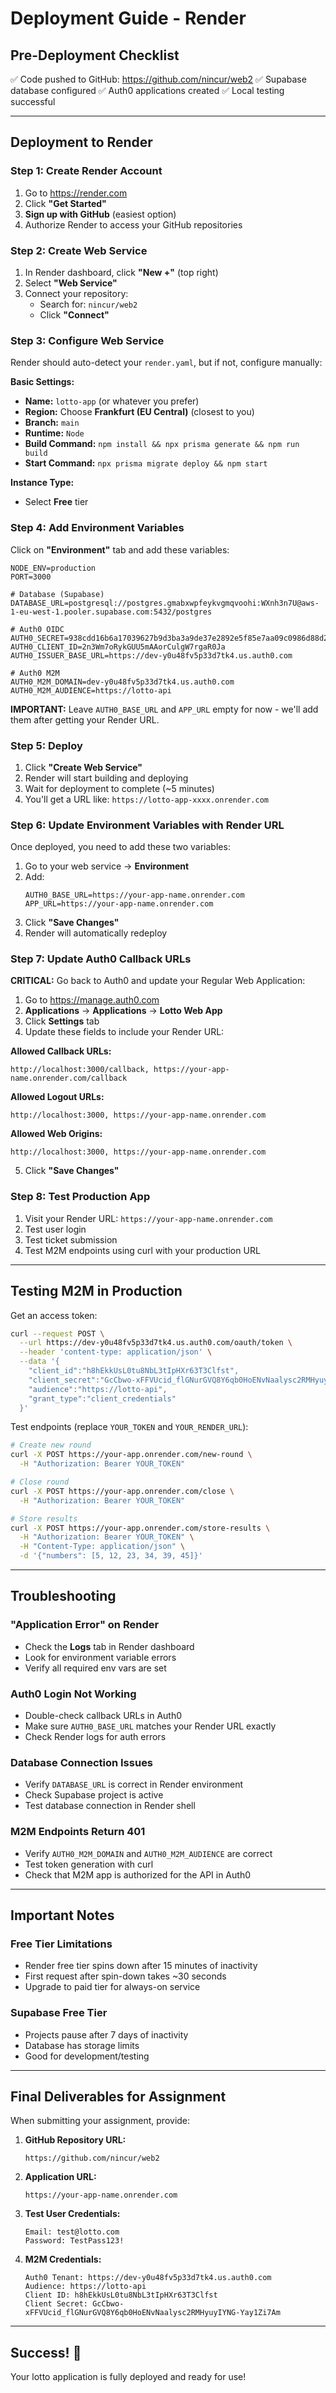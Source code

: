 # Deployment Guide - Render

## Pre-Deployment Checklist

✅ Code pushed to GitHub: https://github.com/nincur/web2
✅ Supabase database configured
✅ Auth0 applications created
✅ Local testing successful

---

## Deployment to Render

### Step 1: Create Render Account

1. Go to https://render.com
2. Click **"Get Started"**
3. **Sign up with GitHub** (easiest option)
4. Authorize Render to access your GitHub repositories

### Step 2: Create Web Service

1. In Render dashboard, click **"New +"** (top right)
2. Select **"Web Service"**
3. Connect your repository:
   - Search for: `nincur/web2`
   - Click **"Connect"**

### Step 3: Configure Web Service

Render should auto-detect your `render.yaml`, but if not, configure manually:

**Basic Settings:**
- **Name:** `lotto-app` (or whatever you prefer)
- **Region:** Choose **Frankfurt (EU Central)** (closest to you)
- **Branch:** `main`
- **Runtime:** `Node`
- **Build Command:** `npm install && npx prisma generate && npm run build`
- **Start Command:** `npx prisma migrate deploy && npm start`

**Instance Type:**
- Select **Free** tier

### Step 4: Add Environment Variables

Click on **"Environment"** tab and add these variables:

```
NODE_ENV=production
PORT=3000

# Database (Supabase)
DATABASE_URL=postgresql://postgres.gmabxwpfeykvgmqvoohi:WXnh3n7U@aws-1-eu-west-1.pooler.supabase.com:5432/postgres

# Auth0 OIDC
AUTH0_SECRET=938cdd16b6a17039627b9d3ba3a9de37e2892e5f85e7aa09c0986d88d2a29af0
AUTH0_CLIENT_ID=2n3Wm7oRykGUU5mAAorCulgW7rgaR0Ja
AUTH0_ISSUER_BASE_URL=https://dev-y0u48fv5p33d7tk4.us.auth0.com

# Auth0 M2M
AUTH0_M2M_DOMAIN=dev-y0u48fv5p33d7tk4.us.auth0.com
AUTH0_M2M_AUDIENCE=https://lotto-api
```

**IMPORTANT:** Leave `AUTH0_BASE_URL` and `APP_URL` empty for now - we'll add them after getting your Render URL.

### Step 5: Deploy

1. Click **"Create Web Service"**
2. Render will start building and deploying
3. Wait for deployment to complete (~5 minutes)
4. You'll get a URL like: `https://lotto-app-xxxx.onrender.com`

### Step 6: Update Environment Variables with Render URL

Once deployed, you need to add these two variables:

1. Go to your web service → **Environment**
2. Add:
   ```
   AUTH0_BASE_URL=https://your-app-name.onrender.com
   APP_URL=https://your-app-name.onrender.com
   ```
3. Click **"Save Changes"**
4. Render will automatically redeploy

### Step 7: Update Auth0 Callback URLs

**CRITICAL:** Go back to Auth0 and update your Regular Web Application:

1. Go to https://manage.auth0.com
2. **Applications** → **Applications** → **Lotto Web App**
3. Click **Settings** tab
4. Update these fields to include your Render URL:

**Allowed Callback URLs:**
```
http://localhost:3000/callback, https://your-app-name.onrender.com/callback
```

**Allowed Logout URLs:**
```
http://localhost:3000, https://your-app-name.onrender.com
```

**Allowed Web Origins:**
```
http://localhost:3000, https://your-app-name.onrender.com
```

5. Click **"Save Changes"**

### Step 8: Test Production App

1. Visit your Render URL: `https://your-app-name.onrender.com`
2. Test user login
3. Test ticket submission
4. Test M2M endpoints using curl with your production URL

---

## Testing M2M in Production

Get an access token:
```bash
curl --request POST \
  --url https://dev-y0u48fv5p33d7tk4.us.auth0.com/oauth/token \
  --header 'content-type: application/json' \
  --data '{
    "client_id":"h8hEkkUsL0tu8NbL3tIpHXr63T3Clfst",
    "client_secret":"GcCbwo-xFFVUcid_flGNurGVQ8Y6qb0HoENvNaalysc2RMHyuyIYNG-Yay1Zi7Am",
    "audience":"https://lotto-api",
    "grant_type":"client_credentials"
  }'
```

Test endpoints (replace `YOUR_TOKEN` and `YOUR_RENDER_URL`):
```bash
# Create new round
curl -X POST https://your-app.onrender.com/new-round \
  -H "Authorization: Bearer YOUR_TOKEN"

# Close round
curl -X POST https://your-app.onrender.com/close \
  -H "Authorization: Bearer YOUR_TOKEN"

# Store results
curl -X POST https://your-app.onrender.com/store-results \
  -H "Authorization: Bearer YOUR_TOKEN" \
  -H "Content-Type: application/json" \
  -d '{"numbers": [5, 12, 23, 34, 39, 45]}'
```

---

## Troubleshooting

### "Application Error" on Render
- Check the **Logs** tab in Render dashboard
- Look for environment variable errors
- Verify all required env vars are set

### Auth0 Login Not Working
- Double-check callback URLs in Auth0
- Make sure `AUTH0_BASE_URL` matches your Render URL exactly
- Check Render logs for auth errors

### Database Connection Issues
- Verify `DATABASE_URL` is correct in Render environment
- Check Supabase project is active
- Test database connection in Render shell

### M2M Endpoints Return 401
- Verify `AUTH0_M2M_DOMAIN` and `AUTH0_M2M_AUDIENCE` are correct
- Test token generation with curl
- Check that M2M app is authorized for the API in Auth0

---

## Important Notes

### Free Tier Limitations
- Render free tier spins down after 15 minutes of inactivity
- First request after spin-down takes ~30 seconds
- Upgrade to paid tier for always-on service

### Supabase Free Tier
- Projects pause after 7 days of inactivity
- Database has storage limits
- Good for development/testing

---

## Final Deliverables for Assignment

When submitting your assignment, provide:

1. **GitHub Repository URL:**
   ```
   https://github.com/nincur/web2
   ```

2. **Application URL:**
   ```
   https://your-app-name.onrender.com
   ```

3. **Test User Credentials:**
   ```
   Email: test@lotto.com
   Password: TestPass123!
   ```

4. **M2M Credentials:**
   ```
   Auth0 Tenant: https://dev-y0u48fv5p33d7tk4.us.auth0.com
   Audience: https://lotto-api
   Client ID: h8hEkkUsL0tu8NbL3tIpHXr63T3Clfst
   Client Secret: GcCbwo-xFFVUcid_flGNurGVQ8Y6qb0HoENvNaalysc2RMHyuyIYNG-Yay1Zi7Am
   ```

---

## Success! 🎉

Your lotto application is fully deployed and ready for use!
